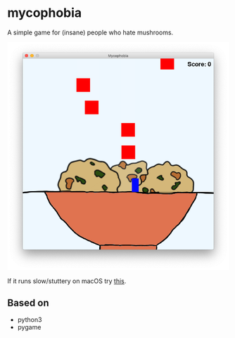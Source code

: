 # mycophobia
A simple game for (insane) people who hate mushrooms.

![Screenshot](screenshot.png)

If it runs slow/stuttery on macOS try [this](https://stackoverflow.com/questions/31685936/pygame-application-runs-slower-on-mac-than-on-pc).

## Based on
* python3
* pygame
